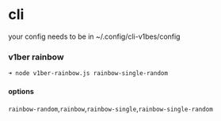 # cli

your config needs to be in ~/.config/cli-v1bes/config



### v1ber rainbow

``` bash
➜ node v1ber-rainbow.js rainbow-single-random
```

#### options
`rainbow-random`,`rainbow`,`rainbow-single`,`rainbow-single-random`
